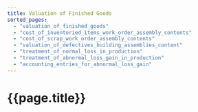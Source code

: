```yaml
---
title: Valuation of Finished Goods
sorted_pages:
  - "valuation_of_finished_goods"
  - "cost_of_inventoried_items_work_order_assembly_contents"
  - "cost_of_scrap_work_order_assembly_contents"
  - "valuation_of_defectives_building_assemblies_content"
  - "treatment_of_normal_loss_in_production"
  - "treatment_of_abnormal_loss_gain_in_production"
  - "accounting_entries_for_abnormal_loss_gain"
---
```

# {{page.title}}
